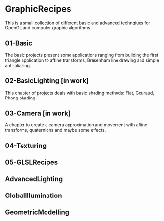 # GraphicRecipes

This is a small collection of different basic and advanced technqiues for OpenGL and computer graphic algorithms.

## 01-Basic
The basic projects present some applications ranging from building the first triangle application to affine transforms, Bresenham line drawing and simple anti-aliasing.

## 02-BasicLighting [in work]
This chapter of projects deals with basic shading methods: Flat, Gouraud, Phong shading.

## 03-Camera [in work]
A chapter to create a camera approximation and movement with affine transforms, quaternions and maybe some effects.

## 04-Texturing
## 05-GLSLRecipes
## AdvancedLighting
## GlobalIllumination
## GeometricModelling





